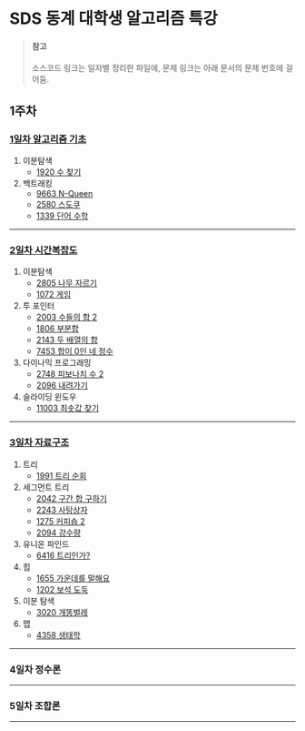 # SDS 동계 대학생 알고리즘 특강

> #### **참고**
>
> 소스코드 링크는 일자별 정리한 파일에, 문제 링크는 아래 문서의 문제 번호에 걸어둠.



## 1주차

### [1일차 알고리즘 기초][1일차 알고리즘 기초]

1. 이분탐색
   - [1920 수 찾기][1920 수 찾기]
2. 백트래킹
   - [9663 N-Queen][9663 N-Queen]
   - [2580 스도쿠][2580 스도쿠]
   - [1339 단어 수학][1339 단어 수학]

---

### [2일차 시간복잡도][2일차 시간복잡도]

1. 이분탐색
   - [2805 나무 자르기][2805 나무 자르기]
   - [1072 게임][1072 게임]
2. 투 포인터
   - [2003 수들의 합 2][2003 수들의 합 2]
   - [1806 부분합][1806 부분합]
   - [2143 두 배열의 합][2143 두 배열의 합]
   - [7453 합이 0인 네 정수][7453 합이 0인 네 정수]
3. 다이나믹 프로그래밍
   - [2748 피보나치 수 2][2748 피보나치 수 2]
   - [2096 내려가기][2096 내려가기]
4. 슬라이딩 윈도우
   - [11003 최솟값 찾기][11003 최솟값 찾기]

---

### [3일차 자료구조][3일차 자료구조]

1. 트리
   - [1991 트리 순회][1991 트리 순회]
2. 세그먼트 트리
   - [2042 구간 합 구하기][2042 구간 합 구하기]
   - [2243 사탕상자][2243 사탕상자]
   - [1275 커피숍 2][1275 커피숍 2]
   - [2094 강수량][2094 강수량]
3. 유니온 파인드
   - [6416 트리인가?][6416 트리인가?]
4. 힙
   - [1655 가운데를 말해요][1655 가운데를 말해요]
   - [1202 보석 도둑][1202 보석 도둑]
5. 이분 탐색
   - [3020 개똥벌레][3020 개똥벌레]
6. 맵
   - [4358 생태학][4358 생태학]

---

### 4일차 정수론

---

### 5일차 조합론

---



[1일차 알고리즘 기초]:./SDS%201일차%20알고리즘%20기초.md "1일차 알고리즘 기초 문제집 정리"
[1920 수 찾기]:https://www.acmicpc.net/problem/1920	"백준 1920 수 찾기"

[9663 N-Queen]: https://www.acmicpc.net/problem/9663 "백준 9663 N-Queen"
[2580 스도쿠]: https://www.acmicpc.net/problem/2580 "백준 2580 스도쿠"
[1339 단어 수학]: https://www.acmicpc.net/problem/1339 "백준 1339 단어 수학"
[2일차 시간복잡도]:./SDS%202일차%20시간복잡도.md "2일차 시간복잡도 문제집 정리"
[2003 수들의 합 2]: https://www.acmicpc.net/problem/2003 "백준 2003 수들의 합 2"
[2805 나무 자르기]:https://www.acmicpc.net/problem/2805 "백준 2805 나무 자르기"
[2748 피보나치 수 2]:https://www.acmicpc.net/problem/2748 "백준2748 피보나치 수 2"
[1806 부분합]: https://www.acmicpc.net/problem/1806	"백준 1806 부분합"
[2096 내려가기]:https://www.acmicpc.net/problem/2096 "백준 2096 내려가기"
[2143 두 배열의 합]: https://www.acmicpc.net/problem/2143 "백준 2143 두 배열의 합"
[1072 게임]: https://www.acmicpc.net/problem/1072 "백준1072 게임"
[7453 합이 0인 네 정수]: https://www.acmicpc.net/problem/7453 "백준 7453 합이 0인 네 정수"
[11003 최솟값 찾기]: https://www.acmicpc.net/problem/11003 "백준11003 최솟값 찾기"
[3일차 자료구조]: ./SDS%203일차%20자료구조.md	"3일차 자료구조 문제집 정리"
[1991 트리 순회]: https://www.acmicpc.net/problem/1991	"백준 1991 트리 순회"
[2042 구간 합 구하기]: https://www.acmicpc.net/problem/2042	"백준 2042 구간 합 구하기 소스 코드"
[6416 트리인가?]: https://www.acmicpc.net/problem/6416	"백준 6416 트리인가? 소스 코드"
[4358 생태학]: https://www.acmicpc.net/problem/4358	"백준 4358 생태학 소스 코드"
[1655 가운데를 말해요]: https://www.acmicpc.net/problem/1655	"백준 1655 가운데를 말해요"
[1202 보석 도둑]: https://www.acmicpc.net/problem/1202	"백준 1202 보석 도둑"
[2243 사탕상자]: https://www.acmicpc.net/problem/2243	"백준 2243 사탕상자"
[3020 개똥벌레]: https://www.acmicpc.net/problem/3020	"백준 3020 개똥벌레"
[1275 커피숍 2]: https://www.acmicpc.net/problem/1275	"백준 1275 커피숍 2"
[2094 강수량]: https://www.acmicpc.net/problem/2094	"백준 2094 강수량"
